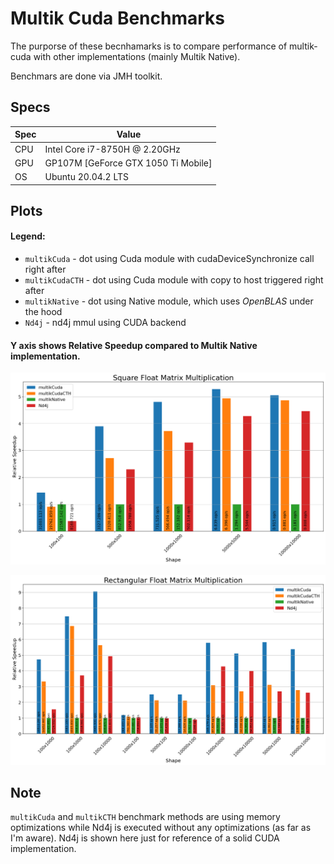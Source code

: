 # Multik Cuda Benchmarks
The purporse of these becnhamarks is to compare performance of multik-cuda with other implementations (mainly Multik Native).

Benchmars are done via JMH toolkit.

## Specs
| Spec | Value                               |
|------|-------------------------------------|
| CPU  | Intel Core i7-8750H @ 2.20GHz       |
| GPU  | GP107M [GeForce GTX 1050 Ti Mobile] |
| OS   | Ubuntu 20.04.2 LTS                  |

## Plots
#### Legend:
* `multikCuda` - dot using Cuda module with cudaDeviceSynchronize call right after  
* `multikCudaCTH` - dot using Cuda module with copy to host triggered right after
* `multikNative` - dot using Native module, which uses _OpenBLAS_ under the hood
* `Nd4j` - nd4j mmul using CUDA backend

#### Y axis shows Relative Speedup compared to Multik Native implementation.
![SquareMatrixMultiplication](results/SquareFloatMatrixMultiplication.png)

![RectangularMatrixMultiplication](results/RectangularFloatMatrixMultiplication.png)

## Note

`multikCuda` and `multikCTH` benchmark methods are using memory optimizations while Nd4j is executed without any optimizations (as far as I'm aware). Nd4j is shown here just for reference of a solid CUDA implementation.
